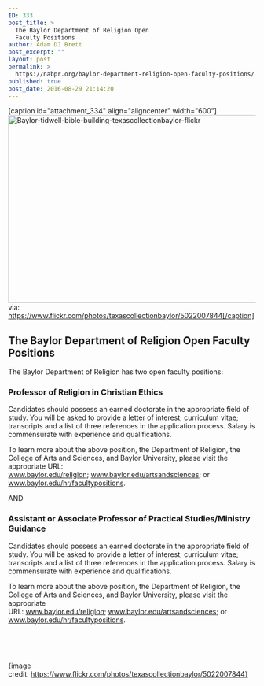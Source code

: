 ```yaml
---
ID: 333
post_title: >
  The Baylor Department of Religion Open
  Faculty Positions
author: Adam DJ Brett
post_excerpt: ""
layout: post
permalink: >
  https://nabpr.org/baylor-department-religion-open-faculty-positions/
published: true
post_date: 2016-08-29 21:14:20
---
```

[caption id="attachment_334" align="aligncenter" width="600"]<a href="http://nabpr.org/wp-content/uploads/2016/08/Baylor-tidwell-bible-building-texascollectionbaylor-flickr.jpg"><img class="wp-image-334 size-large" src="http://nabpr.org/wp-content/uploads/2016/08/Baylor-tidwell-bible-building-texascollectionbaylor-flickr-1024x652.jpg" alt="Baylor-tidwell-bible-building-texascollectionbaylor-flickr" width="600" height="382" /></a> via: https://www.flickr.com/photos/texascollectionbaylor/5022007844[/caption]

<h2>The Baylor Department of Religion Open Faculty Positions</h2>

The Baylor Department of Religion has two open faculty positions:

<h3>Professor of Religion in Christian Ethics</h3>

Candidates should possess an earned doctorate in the appropriate field of study. You will be asked to provide a letter of interest; curriculum vitae; transcripts and a list of three references in the application process. Salary is commensurate with experience and qualifications.

To learn more about the above position, the Department of Religion, the College of Arts and Sciences, and Baylor University, please visit the appropriate URL: <a href="http://www.baylor.edu/religion">www.baylor.edu/religion</a>; <a href="http://www.baylor.edu/artsandsciences">www.baylor.edu/artsandsciences</a>; or <a href="http://www.baylor.edu/hr/facultypositions">www.baylor.edu/hr/facultypositions</a>.

AND

<h3>Assistant or Associate Professor of Practical Studies/Ministry Guidance</h3>

Candidates should possess an earned doctorate in the appropriate field of study. You will be asked to provide a letter of interest; curriculum vitae; transcripts and a list of three references in the application process. Salary is commensurate with experience and qualifications.

To learn more about the above position, the Department of Religion, the College of Arts and Sciences, and Baylor University, please visit the appropriate URL: <a href="http://www.baylor.edu/religion">www.baylor.edu/religion</a>; <a href="http://www.baylor.edu/artsandsciences">www.baylor.edu/artsandsciences</a>; or <a href="http://www.baylor.edu/hr/facultypositions">www.baylor.edu/hr/facultypositions</a>.

&nbsp;

&nbsp;

{image credit: https://www.flickr.com/photos/texascollectionbaylor/5022007844}